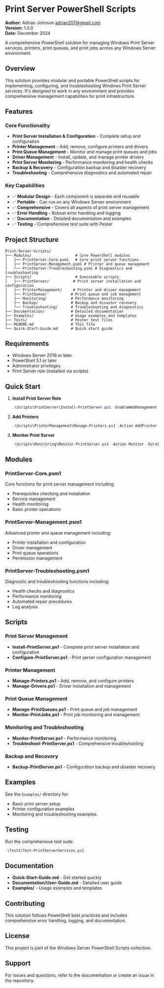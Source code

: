 # Print Server PowerShell Scripts

**Author:** Adrian Johnson <adrian207@gmail.com>  
**Version:** 1.0.0  
**Date:** December 2024

A comprehensive PowerShell solution for managing Windows Print Server services, printers, print queues, and print jobs across any Windows Server environment.

## Overview

This solution provides modular and portable PowerShell scripts for implementing, configuring, and troubleshooting Windows Print Server services. It's designed to work in any environment and provides comprehensive management capabilities for print infrastructure.

## Features

### Core Functionality
- **Print Server Installation & Configuration** - Complete setup and configuration
- **Printer Management** - Add, remove, configure printers and drivers
- **Print Queue Management** - Monitor and manage print queues and jobs
- **Driver Management** - Install, update, and manage printer drivers
- **Print Server Monitoring** - Performance monitoring and health checks
- **Backup & Recovery** - Configuration backup and disaster recovery
- **Troubleshooting** - Comprehensive diagnostics and automated repair

### Key Capabilities
- ✅ **Modular Design** - Each component is separate and reusable
- ✅ **Portable** - Can run on any Windows Server environment
- ✅ **Comprehensive** - Covers all aspects of print server management
- ✅ **Error Handling** - Robust error handling and logging
- ✅ **Documentation** - Detailed documentation and examples
- ✅ **Testing** - Comprehensive test suite with Pester

## Project Structure

```
Print-Server-Scripts/
├── Modules/                    # Core PowerShell modules
│   ├── PrintServer-Core.psm1   # Core print server functions
│   ├── PrintServer-Management.psm1 # Printer and queue management
│   └── PrintServer-Troubleshooting.psm1 # Diagnostics and troubleshooting
├── Scripts/                    # Executable scripts
│   ├── PrintServer/           # Print server installation and configuration
│   ├── PrinterManagement/     # Printer and driver management
│   ├── PrintQueue/           # Print queue and job management
│   ├── Monitoring/           # Performance monitoring
│   ├── Backup/               # Backup and disaster recovery
│   └── Troubleshooting/      # Troubleshooting and diagnostics
├── Documentation/            # Detailed documentation
├── Examples/                 # Usage examples and templates
├── Tests/                    # Pester test files
├── README.md                 # This file
└── Quick-Start-Guide.md      # Quick start guide
```

## Requirements

- Windows Server 2016 or later
- PowerShell 5.1 or later
- Administrator privileges
- Print Server role (installed via scripts)

## Quick Start

1. **Install Print Server Role**
   ```powershell
   .\Scripts\PrintServer\Install-PrintServer.ps1 -EnableWebManagement -EnableBranchOfficeDirectPrinting
   ```

2. **Add Printers**
   ```powershell
   .\Scripts\PrinterManagement\Manage-Printers.ps1 -Action AddPrinter -PrinterName "Office Printer" -DriverName "Generic / Text Only"
   ```

3. **Monitor Print Server**
   ```powershell
   .\Scripts\Monitoring\Monitor-PrintServer.ps1 -Action Monitor -Duration 300
   ```

## Modules

### PrintServer-Core.psm1
Core functions for print server management including:
- Prerequisites checking and installation
- Service management
- Health monitoring
- Basic printer operations

### PrintServer-Management.psm1
Advanced printer and queue management including:
- Printer installation and configuration
- Driver management
- Print queue operations
- Permission management

### PrintServer-Troubleshooting.psm1
Diagnostic and troubleshooting functions including:
- Health checks and diagnostics
- Performance monitoring
- Automated repair procedures
- Log analysis

## Scripts

### Print Server Management
- **Install-PrintServer.ps1** - Complete print server installation and configuration
- **Configure-PrintServer.ps1** - Print server configuration management

### Printer Management
- **Manage-Printers.ps1** - Add, remove, and configure printers
- **Manage-Drivers.ps1** - Driver installation and management

### Print Queue Management
- **Manage-PrintQueues.ps1** - Print queue and job management
- **Monitor-PrintJobs.ps1** - Print job monitoring and management

### Monitoring and Troubleshooting
- **Monitor-PrintServer.ps1** - Performance monitoring
- **Troubleshoot-PrintServer.ps1** - Comprehensive troubleshooting

### Backup and Recovery
- **Backup-PrintServer.ps1** - Configuration backup and disaster recovery

## Examples

See the `Examples/` directory for:
- Basic print server setup
- Printer configuration examples
- Monitoring and troubleshooting examples

## Testing

Run the comprehensive test suite:
```powershell
.\Tests\Test-PrintServerServices.ps1
```

## Documentation

- **Quick-Start-Guide.md** - Get started quickly
- **Documentation/User-Guide.md** - Detailed user guide
- **Examples/** - Usage examples and templates

## Contributing

This solution follows PowerShell best practices and includes comprehensive error handling, logging, and documentation.

## License

This project is part of the Windows Server PowerShell Scripts collection.

## Support

For issues and questions, refer to the documentation or create an issue in the repository.

